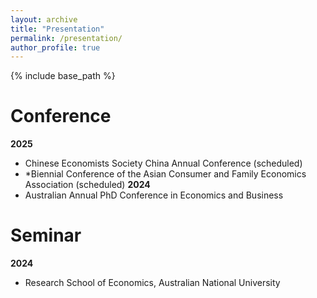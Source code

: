 ```yaml
---
layout: archive
title: "Presentation"
permalink: /presentation/
author_profile: true
---
```


{% include base_path %}

# Conference
**2025**
- Chinese Economists Society China Annual Conference (scheduled)
- *Biennial Conference of the Asian Consumer and Family Economics Association (scheduled)
**2024**
- Australian Annual PhD Conference in Economics and Business

# Seminar
**2024**
- Research School of Economics, Australian National University